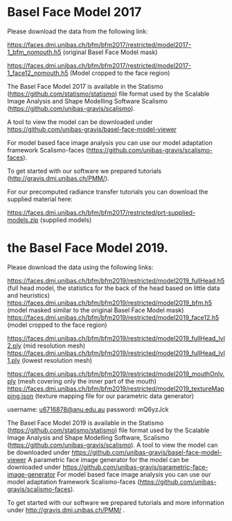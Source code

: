 # Basel Face Model 2017

Please download the data from the following link:

https://faces.dmi.unibas.ch/bfm/bfm2017/restricted/model2017-1_bfm_nomouth.h5 (original Basel Face Model mask)

https://faces.dmi.unibas.ch/bfm/bfm2017/restricted/model2017-1_face12_nomouth.h5 (Model cropped to the face region)



The Basel Face Model 2017 is available in the Statismo (https://github.com/statismo/statismo) file format used by the Scalable Image Analysis and Shape Modelling Software Scalismo (https://github.com/unibas-gravis/scalismo).

A tool to view the model can be downloaded under https://github.com/unibas-gravis/basel-face-model-viewer

For model based face image analysis you can use our model adaptation framework Scalismo-faces (https://github.com/unibas-gravis/scalismo-faces).

To get started with our software we prepared tutorials (http://gravis.dmi.unibas.ch/PMM/).

For our precomputed radiance transfer tutorials you can download the supplied material here:

https://faces.dmi.unibas.ch/bfm/bfm2017/restricted/prt-supplied-models.zip (supplied models)

# the Basel Face Model 2019.

Please download the data using the following links:

https://faces.dmi.unibas.ch/bfm/bfm2019/restricted/model2019_fullHead.h5 (full head model, the statistics for the back of the head based on little data and heuristics)
https://faces.dmi.unibas.ch/bfm/bfm2019/restricted/model2019_bfm.h5 (model masked similar to the original Basel Face Model mask)
https://faces.dmi.unibas.ch/bfm/bfm2019/restricted/model2019_face12.h5 (model cropped to the face region)

https://faces.dmi.unibas.ch/bfm/bfm2019/restricted/model2019_fullHead_lvl2.ply (mid resolution mesh)
https://faces.dmi.unibas.ch/bfm/bfm2019/restricted/model2019_fullHead_lvl1.ply (lowest resolution mesh)

https://faces.dmi.unibas.ch/bfm/bfm2019/restricted/model2019_mouthOnly.ply (mesh covering only the inner part of the mouth)
https://faces.dmi.unibas.ch/bfm/bfm2019/restricted/model2019_textureMapping.json (texture mapping file for our parametric data generator)

username: u6716878@anu.edu.au
password: mQ6yzJck

The Basel Face Model 2019 is available in the Statismo (https://github.com/statismo/statismo) file format used by the Scalable Image Analysis and Shape Modelling Software, Scalismo (https://github.com/unibas-gravis/scalismo).
A tool to view the model can be downloaded under https://github.com/unibas-gravis/basel-face-model-viewer
A parametric face image generator for the model can be downloaded under https://github.com/unibas-gravis/parametric-face-image-generator
For model based face image analysis you can use our model adaptation framework Scalismo-faces (https://github.com/unibas-gravis/scalismo-faces).

To get started with our software we prepared tutorials and more information under http://gravis.dmi.unibas.ch/PMM/ .